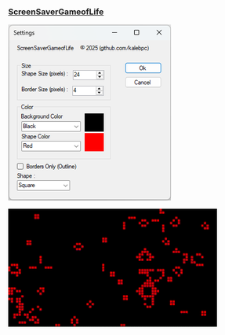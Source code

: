 
### [ScreenSaverGameofLife](./Screen_Savers/GameofLife/ScreenSaverGameofLife/bin/Debug/)

![GameofLifeSettings](./assets/png/GameofLifeSettings.png)

![GameofLifeGif](./assets/gifs/GameofLife.gif)
